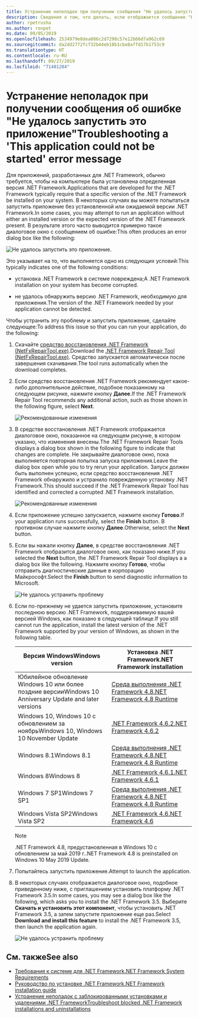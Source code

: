 ```yaml
---
title: Устранение неполадок при получении сообщения "Не удалось запустить это приложение"
description: Сведения о том, что делать, если отображается сообщение "Не удалось запустить это приложение".
author: rpetrusha
ms.author: ronpet
ms.date: 09/05/2019
ms.openlocfilehash: 2534979e8dea886c2d7298c57e12b66d7a962c69
ms.sourcegitcommit: da2dd2772fcf32b44eb18b1cbe8affd17b1753c9
ms.translationtype: HT
ms.contentlocale: ru-RU
ms.lasthandoff: 09/27/2019
ms.locfileid: "71401284"
---
```

# <a name="troubleshooting-a-this-application-could-not-be-started-error-message"></a><span data-ttu-id="e06e6-103">Устранение неполадок при получении сообщения об ошибке "Не удалось запустить это приложение"</span><span class="sxs-lookup"><span data-stu-id="e06e6-103">Troubleshooting a 'This application could not be started' error message</span></span>

<span data-ttu-id="e06e6-104">Для приложений, разработанных для .NET Framework, обычно требуется, чтобы на компьютере была установлена определенная версия .NET Framework.</span><span class="sxs-lookup"><span data-stu-id="e06e6-104">Applications that are developed for the .NET Framework typically require that a specific version of the .NET Framework be installed on your system.</span></span> <span data-ttu-id="e06e6-105">В некоторых случаях вы можете попытаться запустить приложение без установленной или ожидаемой версии .NET Framework.</span><span class="sxs-lookup"><span data-stu-id="e06e6-105">In some cases, you may attempt to run an application without either an installed version or the expected version of the .NET Framework present.</span></span> <span data-ttu-id="e06e6-106">В результате этого часто выводится примерно такое диалоговое окно с сообщением об ошибке:</span><span class="sxs-lookup"><span data-stu-id="e06e6-106">This often produces an error dialog box like the following:</span></span>

![Не удалось запустить это приложение.](media/application-not-started/app-could-not-be-started.png)

<span data-ttu-id="e06e6-108">Это указывает на то, что выполняется одно из следующих условий:</span><span class="sxs-lookup"><span data-stu-id="e06e6-108">This typically indicates one of the following conditions:</span></span>

- <span data-ttu-id="e06e6-109">установка .NET Framework в системе повреждена;</span><span class="sxs-lookup"><span data-stu-id="e06e6-109">A .NET Framework installation on your system has become corrupted.</span></span>

- <span data-ttu-id="e06e6-110">не удалось обнаружить версию .NET Framework, необходимую для приложения.</span><span class="sxs-lookup"><span data-stu-id="e06e6-110">The version of the .NET Framework needed by your application cannot be detected.</span></span>

<span data-ttu-id="e06e6-111">Чтобы устранить эту проблему и запустить приложение, сделайте следующее:</span><span class="sxs-lookup"><span data-stu-id="e06e6-111">To address this issue so that you can run your application, do the following:</span></span>

1. <span data-ttu-id="e06e6-112">Скачайте [средство восстановления .NET Framework (NetFxRepairTool.exe)](https://www.microsoft.com/download/details.aspx?id=30135).</span><span class="sxs-lookup"><span data-stu-id="e06e6-112">Download the [.NET Framework Repair Tool (NetFxRepairTool.exe)](https://www.microsoft.com/download/details.aspx?id=30135).</span></span> <span data-ttu-id="e06e6-113">Средство запускается автоматически после завершения скачивания.</span><span class="sxs-lookup"><span data-stu-id="e06e6-113">The tool runs automatically when the download completes.</span></span>

1. <span data-ttu-id="e06e6-114">Если средство восстановления .NET Framework рекомендует какое-либо дополнительное действие, подобное показанному на следующем рисунке, нажмите кнопку **Далее**.</span><span class="sxs-lookup"><span data-stu-id="e06e6-114">If the .NET Framework Repair Tool recommends any additional action, such as those shown in the following figure, select **Next**.</span></span>

   ![Рекомендованные изменения](media/application-not-started/repair-tool-recommended-changes.png)

1. <span data-ttu-id="e06e6-116">В средстве восстановления .NET Framework отображается диалоговое окно, показанное на следующем рисунке, в котором указано, что изменения внесены.</span><span class="sxs-lookup"><span data-stu-id="e06e6-116">The .NET Framework Repair Tools displays a dialog box shown in the following figure to indicate that changes are complete.</span></span> <span data-ttu-id="e06e6-117">Не закрывайте диалоговое окно, пока выполняется повторная попытка запуска приложения.</span><span class="sxs-lookup"><span data-stu-id="e06e6-117">Leave the dialog box open while you to try rerun your application.</span></span> <span data-ttu-id="e06e6-118">Запуск должен быть выполнен успешно, если средство восстановления .NET Framework обнаружило и устранило поврежденную установку .NET Framework.</span><span class="sxs-lookup"><span data-stu-id="e06e6-118">This should succeed if the .NET Framework Repair Tool has identified and corrected a corrupted .NET Framework installation.</span></span>

   ![Рекомендованные изменения](media/application-not-started/repair-tool-changes-complete.png)

1. <span data-ttu-id="e06e6-120">Если приложение успешно запускается, нажмите кнопку **Готово**.</span><span class="sxs-lookup"><span data-stu-id="e06e6-120">If your application runs successfully, select the **Finish** button.</span></span> <span data-ttu-id="e06e6-121">В противном случае нажмите кнопку **Далее**.</span><span class="sxs-lookup"><span data-stu-id="e06e6-121">Otherwise, select the **Next** button.</span></span>

1. <span data-ttu-id="e06e6-122">Если вы нажали кнопку **Далее**, в средстве восстановления .NET Framework отобразится диалоговое окно, как показано ниже.</span><span class="sxs-lookup"><span data-stu-id="e06e6-122">If you selected the **Next** button, the .NET Framework Repair Tool displays a a dialog box like the following.</span></span> <span data-ttu-id="e06e6-123">Нажмите кнопку **Готово**, чтобы отправить диагностические данные в корпорацию Майкрософт.</span><span class="sxs-lookup"><span data-stu-id="e06e6-123">Select the **Finish** button to send diagnostic information to Microsoft.</span></span>

   ![Не удалось устранить проблему](media/application-not-started/repair-tool-no-resolution.png)

1. <span data-ttu-id="e06e6-125">Если по-прежнему не удается запустить приложение, установите последнюю версию .NET Framework, поддерживаемую вашей версией Windows, как показано в следующей таблице.</span><span class="sxs-lookup"><span data-stu-id="e06e6-125">If you still cannot run the application, install the latest version of the .NET Framework supported by your version of Windows, as shown in the following table.</span></span>

   |<span data-ttu-id="e06e6-126">Версия Windows</span><span class="sxs-lookup"><span data-stu-id="e06e6-126">Windows version</span></span>|<span data-ttu-id="e06e6-127">Установка .NET Framework</span><span class="sxs-lookup"><span data-stu-id="e06e6-127">.NET Framework installation</span></span>|
   |---|---|
   |<span data-ttu-id="e06e6-128">Юбилейное обновление Windows 10 или более поздние версии</span><span class="sxs-lookup"><span data-stu-id="e06e6-128">Windows 10 Anniversary Update and later versions</span></span>|[<span data-ttu-id="e06e6-129">Среда выполнения .NET Framework 4.8</span><span class="sxs-lookup"><span data-stu-id="e06e6-129">.NET Framework 4.8 Runtime</span></span>](https://dotnet.microsoft.com/download/dotnet-framework/net48)|
   |<span data-ttu-id="e06e6-130">Windows 10, Windows 10 с обновлением за ноябрь</span><span class="sxs-lookup"><span data-stu-id="e06e6-130">Windows 10, Windows 10 November Update</span></span>|[<span data-ttu-id="e06e6-131">.NET Framework 4.6.2</span><span class="sxs-lookup"><span data-stu-id="e06e6-131">.NET Framework 4.6.2</span></span>](https://www.microsoft.com/download/details.aspx?id=53345)|
   |<span data-ttu-id="e06e6-132">Windows 8.1</span><span class="sxs-lookup"><span data-stu-id="e06e6-132">Windows 8.1</span></span>|[<span data-ttu-id="e06e6-133">Среда выполнения .NET Framework 4.8</span><span class="sxs-lookup"><span data-stu-id="e06e6-133">.NET Framework 4.8 Runtime</span></span>](https://dotnet.microsoft.com/download/dotnet-framework/net48)|
   |<span data-ttu-id="e06e6-134">Windows 8</span><span class="sxs-lookup"><span data-stu-id="e06e6-134">Windows 8</span></span>|[<span data-ttu-id="e06e6-135">.NET Framework 4.6.1</span><span class="sxs-lookup"><span data-stu-id="e06e6-135">.NET Framework 4.6.1</span></span>](https://www.microsoft.com/download/details.aspx?id=49981)|
   |<span data-ttu-id="e06e6-136">Windows 7 SP1</span><span class="sxs-lookup"><span data-stu-id="e06e6-136">Windows 7 SP1</span></span>|[<span data-ttu-id="e06e6-137">Среда выполнения .NET Framework 4.8</span><span class="sxs-lookup"><span data-stu-id="e06e6-137">.NET Framework 4.8 Runtime</span></span>](https://dotnet.microsoft.com/download/dotnet-framework/net48)|
   |<span data-ttu-id="e06e6-138">Windows Vista SP2</span><span class="sxs-lookup"><span data-stu-id="e06e6-138">Windows Vista SP2</span></span>|[<span data-ttu-id="e06e6-139">.NET Framework 4.6</span><span class="sxs-lookup"><span data-stu-id="e06e6-139">.NET Framework 4.6</span></span>](https://www.microsoft.com/download/details.aspx?id=48130)|

   > [!NOTE]
   >  <span data-ttu-id="e06e6-140">.NET Framework 4.8, предустановленная в Windows 10 с обновлением за май 2019 г.</span><span class="sxs-lookup"><span data-stu-id="e06e6-140">.NET Framework 4.8 is preinstalled on Windows 10 May 2019 Update.</span></span>

1. <span data-ttu-id="e06e6-141">Попытайтесь запустить приложение.</span><span class="sxs-lookup"><span data-stu-id="e06e6-141">Attempt to launch the application.</span></span>

1. <span data-ttu-id="e06e6-142">В некоторых случаях отображается диалоговое окно, подобное приведенному ниже, с приглашением установить платформу .NET Framework 3.5.</span><span class="sxs-lookup"><span data-stu-id="e06e6-142">In some cases, you may see a dialog box like the following, which asks you to install the .NET Framework 3.5.</span></span> <span data-ttu-id="e06e6-143">Выберите **Скачать и установить этот компонент**, чтобы установить .NET Framework 3.5, а затем запустите приложение еще раз.</span><span class="sxs-lookup"><span data-stu-id="e06e6-143">Select **Download and install this feature** to install the .NET Framework 3.5, then launch the application again.</span></span>

   ![Не удалось устранить проблему](media/application-not-started/install-3-5.png)

## <a name="see-also"></a><span data-ttu-id="e06e6-145">См. также</span><span class="sxs-lookup"><span data-stu-id="e06e6-145">See also</span></span>

- [<span data-ttu-id="e06e6-146">Требования к системе для .NET Framework</span><span class="sxs-lookup"><span data-stu-id="e06e6-146">.NET Framework System Requirements</span></span>](../get-started/system-requirements.md)
- [<span data-ttu-id="e06e6-147">Руководство по установке .NET Framework</span><span class="sxs-lookup"><span data-stu-id="e06e6-147">.NET Framework installation guide</span></span>](index.md)
- [<span data-ttu-id="e06e6-148">Устранение неполадок с заблокированными установками и удалениями .NET Framework</span><span class="sxs-lookup"><span data-stu-id="e06e6-148">Troubleshoot blocked .NET Framework installations and uninstallations</span></span>](troubleshoot-blocked-installations-and-uninstallations.md)
